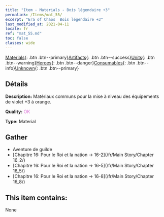 ```yaml
---
title: "Item - Materials - Bois légendaire +3"
permalink: /Items/mat_55/
excerpt: "Era of Chaos  Bois légendaire +3"
last_modified_at: 2021-04-11
locale: fr
ref: "mat_55.md"
toc: false
classes: wide
---
```

 [Materials](/fr/Items/){: .btn .btn--primary}[Artifacts](/fr/Items/Artifacts/){: .btn .btn--success}[Units](/fr/Items/Units/){: .btn .btn--warning}[Heroes](/fr/Items/Heroes/){: .btn .btn--danger}[Consumables](/fr/Items/Consumables/){: .btn .btn--info}[Unknown](/fr/Items/Unknown/){: .btn .btn--primary}

## Détails
 **Description:** Matériaux communs pour la mise à niveau des équipements de violet +3 à orange.

 **Quality:** <span style="color: #DA70D6">OK</span>

 **Type:** Material

## Gather

*    Aventure de guilde 
*    [Chapitre 16: Pour le Roi et la nation -> 16-2](/fr/Main Story/Chapter 16_2/) 
*    [Chapitre 16: Pour le Roi et la nation -> 16-5](/fr/Main Story/Chapter 16_5/) 
*    [Chapitre 16: Pour le Roi et la nation -> 16-8](/fr/Main Story/Chapter 16_8/) 

## This item contains:

  None

